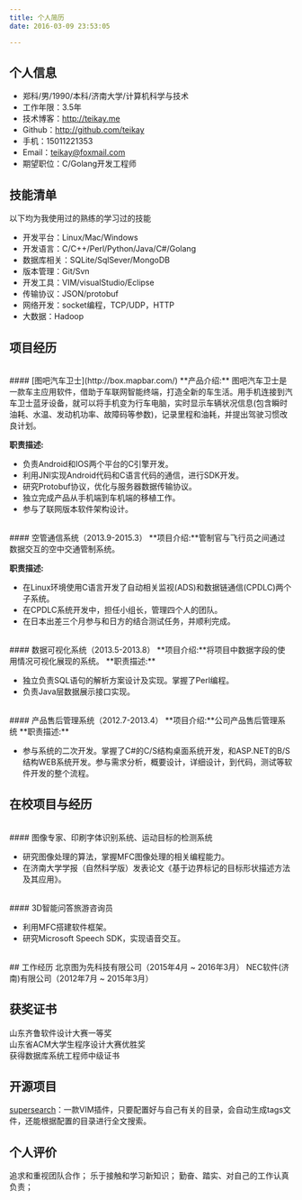 ```yaml
---
title: 个人简历
date: 2016-03-09 23:53:05

---
```


## 个人信息
 - 郑科/男/1990/本科/济南大学/计算机科学与技术
 - 工作年限：3.5年
 - 技术博客：http://teikay.me 
 - Github：http://github.com/teikay
 - 手机：15011221353 
 - Email：teikay@foxmail.com  
 - 期望职位：C/Golang开发工程师
 
## 技能清单

以下均为我使用过的熟练的学习过的技能

- 开发平台：Linux/Mac/Windows
- 开发语言：C/C++/Perl/Python/Java/C#/Golang
- 数据库相关：SQLite/SqlSever/MongoDB
- 版本管理：Git/Svn
- 开发工具：VIM/visualStudio/Eclipse
- 传输协议：JSON/protobuf
- 网络开发：socket编程，TCP/UDP，HTTP
- 大数据：Hadoop


## 项目经历

<br />
#### [图吧汽车卫士](http://box.mapbar.com/)
**产品介绍:**
图吧汽车卫士是一款车主应用软件，借助于车联网智能终端，打造全新的车生活。用手机连接到汽车卫士蓝牙设备，就可以将手机变为行车电脑，实时显示车辆状况信息(包含瞬时油耗、水温、发动机功率、故障码等参数)，记录里程和油耗，并提出驾驶习惯改良计划。  

**职责描述:**  

- 负责Android和IOS两个平台的C引擎开发。  
- 利用JNI实现Android代码和C语言代码的通信，进行SDK开发。  
- 研究Protobuf协议，优化与服务器数据传输协议。      
- 独立完成产品从手机端到车机端的移植工作。  
- 参与了联网版本软件架构设计。

<br />
#### 空管通信系统（2013.9-2015.3）
**项目介绍:**管制官与飞行员之间通过数据交互的空中交通管制系统。
  
**职责描述:** 

- 在Linux环境使用C语言开发了自动相关监视(ADS)和数据链通信(CPDLC)两个子系统。    
- 在CPDLC系统开发中，担任小组长，管理四个人的团队。  
- 在日本出差三个月参与和日方的结合测试任务，并顺利完成。
     
<br />
#### 数据可视化系统（2013.5-2013.8）
**项目介绍:**将项目中数据字段的使用情况可视化展现的系统。  
**职责描述:**   

- 独立负责SQL语句的解析方案设计及实现。掌握了Perl编程。  
- 负责Java层数据展示接口实现。 

<br />
#### 产品售后管理系统（2012.7-2013.4）
**项目介绍:**公司产品售后管理系统  
**职责描述:**  

- 参与系统的二次开发。掌握了C#的C/S结构桌面系统开发，和ASP.NET的B/S结构WEB系统开发。参与需求分析，概要设计，详细设计，到代码，测试等软件开发的整个流程。

## 在校项目与经历  
<br />
#### 图像专家、印刷字体识别系统、运动目标的检测系统

- 研究图像处理的算法，掌握MFC图像处理的相关编程能力。
- 在济南大学学报（自然科学版）发表论文《基于边界标记的目标形状描述方法及其应用》。  
 
<br />
#### 3D智能问答旅游咨询员 

- 利用MFC搭建软件框架。
- 研究Microsoft Speech SDK，实现语音交互。

<br />
## 工作经历
北京图为先科技有限公司（2015年4月 ~ 2016年3月）  
NEC软件(济南)有限公司（2012年7月 ~ 2015年3月）

## 获奖证书

山东齐鲁软件设计大赛一等奖  
山东省ACM大学生程序设计大赛优胜奖  
获得数据库系统工程师中级证书

## 开源项目
[supersearch](https://github.com/hellotomcat/supersearch)：一款VIM插件，只要配置好与自己有关的目录，会自动生成tags文件，还能根据配置的目录进行全文搜索。


## 个人评价
追求和重视团队合作；乐于接触和学习新知识；勤奋、踏实、对自己的工作认真负责；